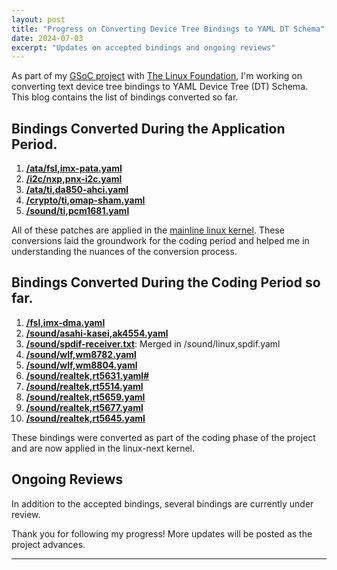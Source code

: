 ```yaml
---
layout: post
title: "Progress on Converting Device Tree Bindings to YAML DT Schema"
date: 2024-07-03
excerpt: "Updates on accepted bindings and ongoing reviews"
---
```


As part of my [GSoC project](https://summerofcode.withgoogle.com/programs/2024/projects/n6hlc8cT) with [The Linux Foundation](https://www.linuxfoundation.org/), I'm working on converting text device tree bindings to YAML Device Tree (DT) Schema. This blog contains the list of bindings converted so far.

## Bindings Converted During the Application Period.

1. [**/ata/fsl,imx-pata.yaml**](https://lore.kernel.org/linux-devicetree/20240320090733.96828-1-animeshagarwal28@gmail.com/)
2. [**/i2c/nxp,pnx-i2c.yaml**](https://lore.kernel.org/linux-devicetree/20240320084623.82248-1-animeshagarwal28@gmail.com/)
3. [**/ata/ti,da850-ahci.yaml**](https://lore.kernel.org/linux-devicetree/20240327064354.17384-1-animeshagarwal28@gmail.com/)
4. [**/crypto/ti,omap-sham.yaml**](https://lore.kernel.org/linux-devicetree/20240327054911.43093-1-animeshagarwal28@gmail.com/)
5. [**/sound/ti,pcm1681.yaml**](https://lore.kernel.org/linux-devicetree/20240406141454.45529-1-animeshagarwal28@gmail.com/)

All of these patches are applied in the [mainline linux kernel](https://git.kernel.org/pub/scm/linux/kernel/git/torvalds/linux.git/log/?h=v6.10-rc1&qt=grep&q=Animesh+Agarwal). These conversions laid the groundwork for the coding period and helped me in understanding the nuances of the conversion process.

## Bindings Converted During the Coding Period so far.

1. [**/fsl,imx-dma.yaml**](https://lore.kernel.org/linux-devicetree/20240605003356.46458-1-animeshagarwal28@gmail.com/)
2. [**/sound/asahi-kasei,ak4554.yaml**](https://lore.kernel.org/linux-devicetree/20240607055725.38057-1-animeshagarwal28@gmail.com/)
3. [**/sound/spdif-receiver.txt**](https://lore.kernel.org/linux-devicetree/20240611123858.58881-1-animeshagarwal28@gmail.com/): Merged in /sound/linux,spdif.yaml
4. [**/sound/wlf,wm8782.yaml**](https://lore.kernel.org/linux-devicetree/20240612121503.38769-1-animeshagarwal28@gmail.com/)
5. [**/sound/wlf,wm8804.yaml**](https://lore.kernel.org/linux-devicetree/20240611122258.47406-1-animeshagarwal28@gmail.com/)
6. [**/sound/realtek,rt5631.yaml#**](https://lore.kernel.org/linux-devicetree/20240616074936.151267-1-animeshagarwal28@gmail.com/)
7. [**/sound/realtek,rt5514.yaml**](https://lore.kernel.org/linux-devicetree/20240616095223.260786-1-animeshagarwal28@gmail.com/)
8. [**/sound/realtek,rt5659.yaml**](https://lore.kernel.org/linux-devicetree/20240624132949.124228-1-animeshagarwal28@gmail.com/)
9. [**/sound/realtek,rt5677.yaml**](https://lore.kernel.org/linux-devicetree/20240627105030.14360-1-animeshagarwal28@gmail.com/)
10. [**/sound/realtek,rt5645.yaml**](https://lore.kernel.org/linux-devicetree/20240702120106.17100-1-animeshagarwal28@gmail.com/)

These bindings were converted as part of the coding phase of the project and are now applied in the linux-next kernel.

## Ongoing Reviews

In addition to the accepted bindings, several bindings are currently under review.

Thank you for following my progress! More updates will be posted as the project advances.

---
